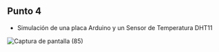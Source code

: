 ## Punto 4 ##
- Simulación de una placa Arduino y un Sensor de Temperatura DHT11

![Captura de pantalla (85)](https://github.com/ISPC-TST-ARQUITECTURA-Y-CONECTIVIDAD/tarea4-grupo-6/assets/109010330/3fa50d3f-d096-48fa-9cc1-a90147ddd413)
